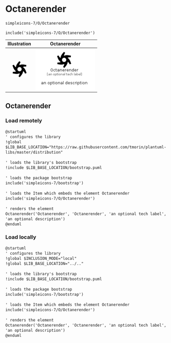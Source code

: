 # Octanerender


```text
simpleicons-7/O/Octanerender
```

```text
include('simpleicons-7/O/Octanerender')
```



| Illustration | Octanerender |
| :---: | :---: |
| ![illustration for Illustration](../../simpleicons-7/O/Octanerender.png) | ![illustration for Octanerender](../../simpleicons-7/O/Octanerender.Local.png) |




## Octanerender

### Load remotely
```plantuml
@startuml
' configures the library
!global $LIB_BASE_LOCATION="https://raw.githubusercontent.com/tmorin/plantuml-libs/master/distribution"

' loads the library's bootstrap
!include $LIB_BASE_LOCATION/bootstrap.puml

' loads the package bootstrap
include('simpleicons-7/bootstrap')

' loads the Item which embeds the element Octanerender
include('simpleicons-7/O/Octanerender')

' renders the element
Octanerender('Octanerender', 'Octanerender', 'an optional tech label', 'an optional description')
@enduml
```

### Load locally
```plantuml
@startuml
' configures the library
!global $INCLUSION_MODE="local"
!global $LIB_BASE_LOCATION="../.."

' loads the library's bootstrap
!include $LIB_BASE_LOCATION/bootstrap.puml

' loads the package bootstrap
include('simpleicons-7/bootstrap')

' loads the Item which embeds the element Octanerender
include('simpleicons-7/O/Octanerender')

' renders the element
Octanerender('Octanerender', 'Octanerender', 'an optional tech label', 'an optional description')
@enduml
```

